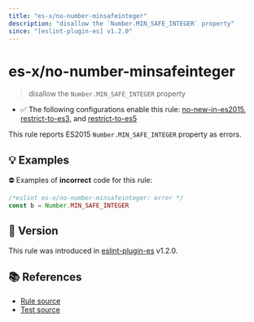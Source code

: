 ```yaml
---
title: "es-x/no-number-minsafeinteger"
description: "disallow the `Number.MIN_SAFE_INTEGER` property"
since: "[eslint-plugin-es] v1.2.0"
---
```


# es-x/no-number-minsafeinteger
> disallow the `Number.MIN_SAFE_INTEGER` property

- ✅ The following configurations enable this rule: [no-new-in-es2015], [restrict-to-es3], and [restrict-to-es5]

This rule reports ES2015 `Number.MIN_SAFE_INTEGER` property as errors.

## 💡 Examples

⛔ Examples of **incorrect** code for this rule:

<eslint-playground type="bad">

```js
/*eslint es-x/no-number-minsafeinteger: error */
const b = Number.MIN_SAFE_INTEGER
```

</eslint-playground>

## 🚀 Version

This rule was introduced in [eslint-plugin-es] v1.2.0.

[eslint-plugin-es]: https://github.com/mysticatea/eslint-plugin-es

## 📚 References

- [Rule source](https://github.com/eslint-community/eslint-plugin-es-x/blob/master/lib/rules/no-number-minsafeinteger.js)
- [Test source](https://github.com/eslint-community/eslint-plugin-es-x/blob/master/tests/lib/rules/no-number-minsafeinteger.js)

[no-new-in-es2015]: ../configs/index.md#no-new-in-es2015
[restrict-to-es3]: ../configs/index.md#restrict-to-es3
[restrict-to-es5]: ../configs/index.md#restrict-to-es5
